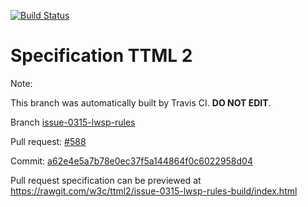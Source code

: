 [![Build Status](https://travis-ci.org/w3c/ttml2.svg?branch=issue-0315-lwsp-rules)](https://travis-ci.org/w3c/ttml2)


# Specification TTML 2


Note:


This branch was automatically built by Travis CI. <b>DO NOT EDIT</b>.


 Branch [issue-0315-lwsp-rules](https://github.com/w3c/ttml2/tree/issue-0315-lwsp-rules)


 Pull request: [#588](https://github.com/w3c/ttml2/pull/588)


 Commit: [a62e4e5a7b78e0ec37f5a144864f0c6022958d04](https://github.com/w3c/ttml2/commit/a62e4e5a7b78e0ec37f5a144864f0c6022958d04)

Pull request specification can be previewed at https://rawgit.com/w3c/ttml2/issue-0315-lwsp-rules-build/index.html



